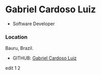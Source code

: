 # Gabriel Cardoso Luiz

- Software Developer

### Location

Bauru, Brazil.

- GITHUB: [Gabriel Cardoso Luiz](https://github.com/cardoso010)

edit
1
2
